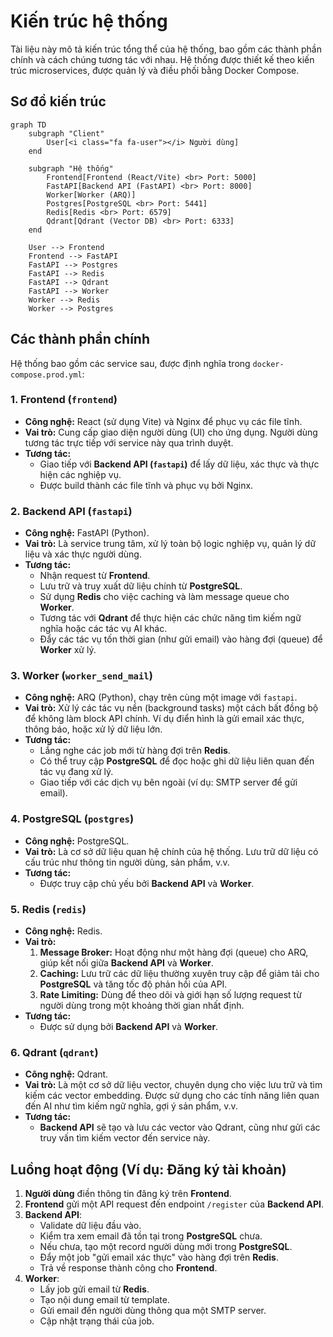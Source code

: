 # Kiến trúc hệ thống

Tài liệu này mô tả kiến trúc tổng thể của hệ thống, bao gồm các thành phần chính và cách chúng tương tác với nhau. Hệ thống được thiết kế theo kiến trúc microservices, được quản lý và điều phối bằng Docker Compose.

## Sơ đồ kiến trúc

```mermaid
graph TD
    subgraph "Client"
        User[<i class="fa fa-user"></i> Người dùng]
    end

    subgraph "Hệ thống"
        Frontend[Frontend (React/Vite) <br> Port: 5000]
        FastAPI[Backend API (FastAPI) <br> Port: 8000]
        Worker[Worker (ARQ)]
        Postgres[PostgreSQL <br> Port: 5441]
        Redis[Redis <br> Port: 6579]
        Qdrant[Qdrant (Vector DB) <br> Port: 6333]
    end

    User --> Frontend
    Frontend --> FastAPI
    FastAPI --> Postgres
    FastAPI --> Redis
    FastAPI --> Qdrant
    FastAPI --> Worker
    Worker --> Redis
    Worker --> Postgres
```

## Các thành phần chính

Hệ thống bao gồm các service sau, được định nghĩa trong `docker-compose.prod.yml`:

### 1. Frontend (`frontend`)

- **Công nghệ:** React (sử dụng Vite) và Nginx để phục vụ các file tĩnh.
- **Vai trò:** Cung cấp giao diện người dùng (UI) cho ứng dụng. Người dùng tương tác trực tiếp với service này qua trình duyệt.
- **Tương tác:**
  - Giao tiếp với **Backend API (`fastapi`)** để lấy dữ liệu, xác thực và thực hiện các nghiệp vụ.
  - Được build thành các file tĩnh và phục vụ bởi Nginx.

### 2. Backend API (`fastapi`)

- **Công nghệ:** FastAPI (Python).
- **Vai trò:** Là service trung tâm, xử lý toàn bộ logic nghiệp vụ, quản lý dữ liệu và xác thực người dùng.
- **Tương tác:**
  - Nhận request từ **Frontend**.
  - Lưu trữ và truy xuất dữ liệu chính từ **PostgreSQL**.
  - Sử dụng **Redis** cho việc caching và làm message queue cho **Worker**.
  - Tương tác với **Qdrant** để thực hiện các chức năng tìm kiếm ngữ nghĩa hoặc các tác vụ AI khác.
  - Đẩy các tác vụ tốn thời gian (như gửi email) vào hàng đợi (queue) để **Worker** xử lý.

### 3. Worker (`worker_send_mail`)

- **Công nghệ:** ARQ (Python), chạy trên cùng một image với `fastapi`.
- **Vai trò:** Xử lý các tác vụ nền (background tasks) một cách bất đồng bộ để không làm block API chính. Ví dụ điển hình là gửi email xác thực, thông báo, hoặc xử lý dữ liệu lớn.
- **Tương tác:**
  - Lắng nghe các job mới từ hàng đợi trên **Redis**.
  - Có thể truy cập **PostgreSQL** để đọc hoặc ghi dữ liệu liên quan đến tác vụ đang xử lý.
  - Giao tiếp với các dịch vụ bên ngoài (ví dụ: SMTP server để gửi email).

### 4. PostgreSQL (`postgres`)

- **Công nghệ:** PostgreSQL.
- **Vai trò:** Là cơ sở dữ liệu quan hệ chính của hệ thống. Lưu trữ dữ liệu có cấu trúc như thông tin người dùng, sản phẩm, v.v.
- **Tương tác:**
  - Được truy cập chủ yếu bởi **Backend API** và **Worker**.

### 5. Redis (`redis`)

- **Công nghệ:** Redis.
- **Vai trò:**
  1. **Message Broker:** Hoạt động như một hàng đợi (queue) cho ARQ, giúp kết nối giữa **Backend API** và **Worker**.
  2. **Caching:** Lưu trữ các dữ liệu thường xuyên truy cập để giảm tải cho **PostgreSQL** và tăng tốc độ phản hồi của API.
  3. **Rate Limiting:** Dùng để theo dõi và giới hạn số lượng request từ người dùng trong một khoảng thời gian nhất định.
- **Tương tác:**
  - Được sử dụng bởi **Backend API** và **Worker**.

### 6. Qdrant (`qdrant`)

- **Công nghệ:** Qdrant.
- **Vai trò:** Là một cơ sở dữ liệu vector, chuyên dụng cho việc lưu trữ và tìm kiếm các vector embedding. Được sử dụng cho các tính năng liên quan đến AI như tìm kiếm ngữ nghĩa, gợi ý sản phẩm, v.v.
- **Tương tác:**
  - **Backend API** sẽ tạo và lưu các vector vào Qdrant, cũng như gửi các truy vấn tìm kiếm vector đến service này.

## Luồng hoạt động (Ví dụ: Đăng ký tài khoản)

1. **Người dùng** điền thông tin đăng ký trên **Frontend**.
2. **Frontend** gửi một API request đến endpoint `/register` của **Backend API**.
3. **Backend API**:
   - Validate dữ liệu đầu vào.
   - Kiểm tra xem email đã tồn tại trong **PostgreSQL** chưa.
   - Nếu chưa, tạo một record người dùng mới trong **PostgreSQL**.
   - Đẩy một job "gửi email xác thực" vào hàng đợi trên **Redis**.
   - Trả về response thành công cho **Frontend**.
4. **Worker**:
   - Lấy job gửi email từ **Redis**.
   - Tạo nội dung email từ template.
   - Gửi email đến người dùng thông qua một SMTP server.
   - Cập nhật trạng thái của job.

